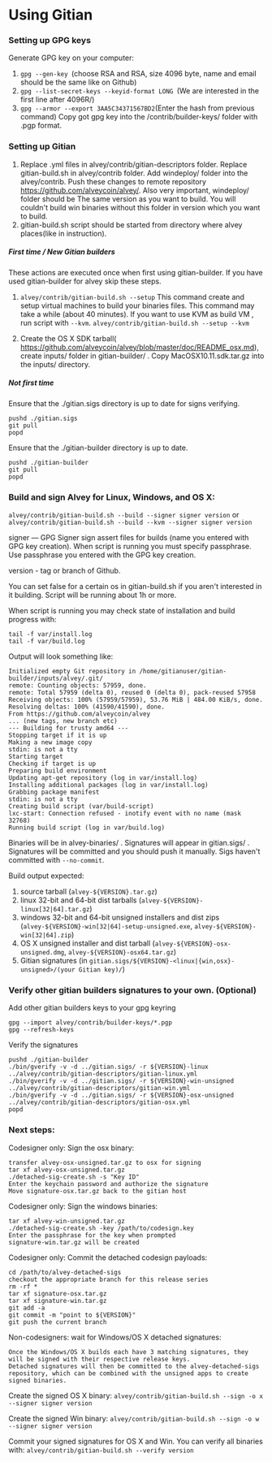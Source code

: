 Using Gitian
====================
### Setting up GPG keys
Generate GPG key on your computer:
1. ```gpg --gen-key ```(choose RSA and RSA, size 4096 byte, name and email should be the same like on Github)
2. ```gpg --list-secret-keys --keyid-format LONG ```(We are interested in the first line after 4096R/)
3. ```gpg --armor --export 3AA5C34371567BD2```(Enter the hash from previous command)
Copy got gpg key into the /contrib/builder-keys/ folder with .pgp format.
### Setting up Gitian
1. Replace .yml files in alvey/contrib/gitian-descriptors folder. Replace gitian-build.sh in alvey/contrib folder. Add windeploy/ folder into the alvey/contrib. Push these changes to remote repository https://github.com/alveycoin/alvey/. Also very important, windeploy/ folder should be The same version as you want to build. You will couldn't build win binaries without this folder in version which you want to build.
2. gitian-build.sh script should be started from directory where alvey places(like in instruction).
##### First time / New Gitian builders
These actions are executed once when first using gitian-builder. If you have used gitian-builder for alvey skip these steps.
1. ```alvey/contrib/gitian-build.sh --setup``` This command create and setup virtual machines to build your binaries files. This command may take a while (about 40 minutes). If you want to use KVM as build VM , run script with ```--kvm```.
    ```alvey/contrib/gitian-build.sh --setup --kvm```

2. Create the OS X SDK tarball( https://github.com/alveycoin/alvey/blob/master/doc/README_osx.md), create inputs/ folder in gitian-builder/ . Copy MacOSX10.11.sdk.tar.gz into the inputs/ directory.
##### Not first time
Ensure that the ./gitian.sigs directory is up to date for signs verifying.

    pushd ./gitian.sigs
    git pull
    popd

Ensure that the ./gitian-builder directory is up to date.

    pushd ./gitian-builder
    git pull
    popd

### Build and sign Alvey for Linux, Windows, and OS X:

  ```alvey/contrib/gitian-build.sh --build --signer signer version``` or 
  ```alvey/contrib/gitian-build.sh --build --kvm --signer signer version```

signer — GPG Signer sign assert files for builds (name you entered with GPG key creation). When script is running you must specify passphrase. Use passphrase you entered with the GPG key creation. 

version - tag or branch of Github.

You can set false for a certain os in gitian-build.sh if you aren't interested in it building.
Script will be running about 1h or more.

When script is running you may check state of installation and build progress with:

    tail -f var/install.log
    tail -f var/build.log
    
Output will look something like:
    
    Initialized empty Git repository in /home/gitianuser/gitian-builder/inputs/alvey/.git/
    remote: Counting objects: 57959, done.
    remote: Total 57959 (delta 0), reused 0 (delta 0), pack-reused 57958
    Receiving objects: 100% (57959/57959), 53.76 MiB | 484.00 KiB/s, done.
    Resolving deltas: 100% (41590/41590), done.
    From https://github.com/alveycoin/alvey
    ... (new tags, new branch etc)
    --- Building for trusty amd64 ---
    Stopping target if it is up
    Making a new image copy
    stdin: is not a tty
    Starting target
    Checking if target is up
    Preparing build environment
    Updating apt-get repository (log in var/install.log)
    Installing additional packages (log in var/install.log)
    Grabbing package manifest
    stdin: is not a tty
    Creating build script (var/build-script)
    lxc-start: Connection refused - inotify event with no name (mask 32768)
    Running build script (log in var/build.log)


Binaries will be in alvey-binaries/ . Signatures will appear in gitian.sigs/ . Signatures will be committed and you should push it manually. Sigs haven't committed with ```--no-commit```.

Build output expected:

  1. source tarball (`alvey-${VERSION}.tar.gz`)
  2. linux 32-bit and 64-bit dist tarballs (`alvey-${VERSION}-linux[32|64].tar.gz`)
  3. windows 32-bit and 64-bit unsigned installers and dist zips (`alvey-${VERSION}-win[32|64]-setup-unsigned.exe`, `alvey-${VERSION}-win[32|64].zip`)
  4. OS X unsigned installer and dist tarball (`alvey-${VERSION}-osx-unsigned.dmg`, `alvey-${VERSION}-osx64.tar.gz`)
  5. Gitian signatures (in `gitian.sigs/${VERSION}-<linux|{win,osx}-unsigned>/(your Gitian key)/`)

### Verify other gitian builders signatures to your own. (Optional)

Add other gitian builders keys to your gpg keyring

    gpg --import alvey/contrib/builder-keys/*.pgp
    gpg --refresh-keys

Verify the signatures

    pushd ./gitian-builder
    ./bin/gverify -v -d ../gitian.sigs/ -r ${VERSION}-linux ../alvey/contrib/gitian-descriptors/gitian-linux.yml
    ./bin/gverify -v -d ../gitian.sigs/ -r ${VERSION}-win-unsigned ../alvey/contrib/gitian-descriptors/gitian-win.yml
    ./bin/gverify -v -d ../gitian.sigs/ -r ${VERSION}-osx-unsigned ../alvey/contrib/gitian-descriptors/gitian-osx.yml
    popd

### Next steps:

Codesigner only: Sign the osx binary:

    transfer alvey-osx-unsigned.tar.gz to osx for signing
    tar xf alvey-osx-unsigned.tar.gz
    ./detached-sig-create.sh -s "Key ID"
    Enter the keychain password and authorize the signature
    Move signature-osx.tar.gz back to the gitian host

Codesigner only: Sign the windows binaries:

    tar xf alvey-win-unsigned.tar.gz
    ./detached-sig-create.sh -key /path/to/codesign.key
    Enter the passphrase for the key when prompted
    signature-win.tar.gz will be created

Codesigner only: Commit the detached codesign payloads:

    cd /path/to/alvey-detached-sigs
    checkout the appropriate branch for this release series
    rm -rf *
    tar xf signature-osx.tar.gz
    tar xf signature-win.tar.gz
    git add -a
    git commit -m "point to ${VERSION}"
    git push the current branch

Non-codesigners: wait for Windows/OS X detached signatures:

    Once the Windows/OS X builds each have 3 matching signatures, they will be signed with their respective release keys.
    Detached signatures will then be committed to the alvey-detached-sigs repository, which can be combined with the unsigned apps to create signed binaries.

Create the signed OS X binary:
```alvey/contrib/gitian-build.sh --sign -o x --signer signer version```

Create the signed Win binary:
```alvey/contrib/gitian-build.sh --sign -o w --signer signer version```

Commit your signed signatures for OS X and Win.
You can verify all binaries with:
```alvey/contrib/gitian-build.sh --verify version```
